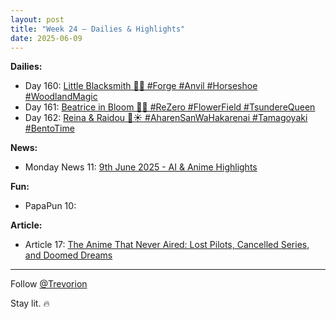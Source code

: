 ```yaml
---
layout: post
title: "Week 24 – Dailies & Highlights"
date: 2025-06-09
---
```


**Dailies:**  
- Day 160: [Little Blacksmith 🦊🔥 #Forge #Anvil #Horseshoe #WoodlandMagic](https://x.com/Trevorion/status/1932108151526199618)
- Day 161: [Beatrice in Bloom 🌸🦋 #ReZero #FlowerField #TsundereQueen](https://x.com/Trevorion/status/1932491631670014313)
- Day 162: [Reina & Raidou 🍱☀️ #AharenSanWaHakarenai #Tamagoyaki #BentoTime](https://x.com/Trevorion/status/1932911603218870345)

**News:**  
- Monday News 11: [9th June 2025 - AI & Anime Highlights](https://x.com/Trevorion/status/1932070594536739105)

**Fun:**  
- PapaPun 10: []()

**Article:**  
- Article 17: [The Anime That Never Aired: Lost Pilots, Cancelled Series, and Doomed Dreams](https://x.com/Trevorion/status/1932836026134995072)

---
Follow [@Trevorion](https://x.com/Trevorion)

Stay lit. 🔥
